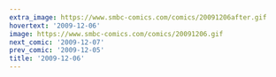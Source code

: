 ```yaml
---
extra_image: https://www.smbc-comics.com/comics/20091206after.gif
hovertext: '2009-12-06'
image: https://www.smbc-comics.com/comics/20091206.gif
next_comic: '2009-12-07'
prev_comic: '2009-12-05'
title: '2009-12-06'
---
```


